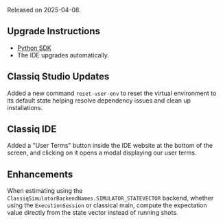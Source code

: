Released on 2025-04-08.

## Upgrade Instructions

-   [Python SDK](../classiq_101/registration_installations.md/#platform-version-updates)
-   The IDE upgrades automatically.

## Classiq Studio Updates

Added a new command `reset-user-env` to reset the virtual environment to its default state
helping resolve dependency issues and clean up installations.

## Classiq IDE

Added a "User Terms" button inside the IDE website at the bottom of the screen, and clicking on it opens a modal displaying our user terms.

## Enhancements

When estimating using the `ClassiqSimulatorBackendNames.SIMULATOR_STATEVECTOR` backend,
whether using the `ExecutionSession` or classical main, compute the expectation
value directly from the state vector instead of running shots.
